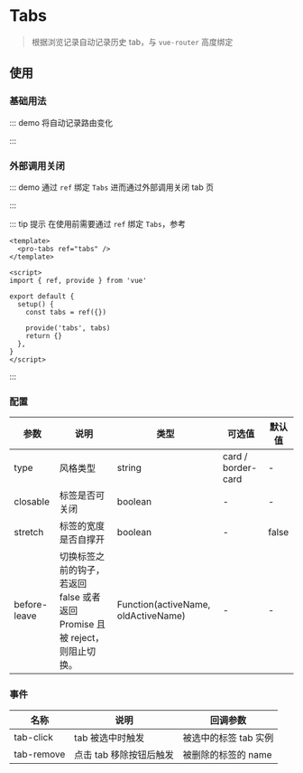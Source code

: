 # Tabs

> 根据浏览记录自动记录历史 tab，与 `vue-router` 高度绑定

## 使用

### 基础用法

::: demo 将自动记录路由变化

<template>
  <pro-tabs />
</template>

:::

### 外部调用关闭

::: demo 通过 `ref` 绑定 `Tabs` 进而通过外部调用关闭 tab 页

<template>
  <p>注意顶部变换</p>
  <el-button @click="tabs.close('/zh-CN/guide/')">关闭主页</el-button>
  <el-button @click="tabs.closeOther">关闭其它</el-button>
</template>

<script>
import { inject } from 'vue'

export default {
  setup() {
    const tabs = inject('tabs')

    return { tabs }
  }
}
</script>

:::

::: tip 提示
在使用前需要通过 `ref` 绑定 `Tabs`，参考

```vue
<template>
  <pro-tabs ref="tabs" />
</template>

<script>
import { ref, provide } from 'vue'

export default {
  setup() {
    const tabs = ref({})

    provide('tabs', tabs)
    return {}
  },
}
</script>
```

:::

### 配置

| 参数         | 说明                                                                        | 类型                                | 可选值             | 默认值 |
| ------------ | --------------------------------------------------------------------------- | ----------------------------------- | ------------------ | ------ |
| type         | 风格类型                                                                    | string                              | card / border-card | -      |
| closable     | 标签是否可关闭                                                              | boolean                             | -                  | -      |
| stretch      | 标签的宽度是否自撑开                                                        | boolean                             | -                  | false  |
| before-leave | 切换标签之前的钩子，若返回 false 或者返回 Promise 且被 reject，则阻止切换。 | Function(activeName, oldActiveName) | -                  | -      |

### 事件

| 名称       | 说明                    | 回调参数              |
| ---------- | ----------------------- | --------------------- |
| tab-click  | tab 被选中时触发        | 被选中的标签 tab 实例 |
| tab-remove | 点击 tab 移除按钮后触发 | 被删除的标签的 name   |
